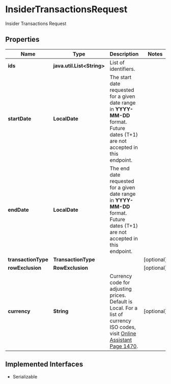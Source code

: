 

# InsiderTransactionsRequest

Insider Transactions Request

## Properties

Name | Type | Description | Notes
------------ | ------------- | ------------- | -------------
**ids** | **java.util.List&lt;String&gt;** | List of identifiers. | 
**startDate** | **LocalDate** | The start date requested for a given date range in **YYYY-MM-DD** format. Future dates (T+1) are not accepted in this endpoint.  | 
**endDate** | **LocalDate** | The end date requested for a given date range in **YYYY-MM-DD** format. Future dates (T+1) are not accepted in this endpoint.  | 
**transactionType** | **TransactionType** |  |  [optional]
**rowExclusion** | **RowExclusion** |  |  [optional]
**currency** | **String** | Currency code for adjusting prices. Default is Local. For a list of currency ISO codes, visit [Online Assistant Page 1470](https://oa.apps.factset.com/pages/1470). |  [optional]


## Implemented Interfaces

* Serializable


